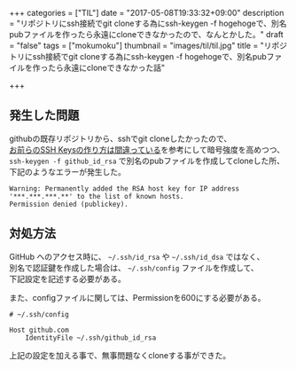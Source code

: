+++
categories = ["TIL"]
date = "2017-05-08T19:33:32+09:00"
description = "リポジトリにssh接続でgit cloneする為にssh-keygen -f hogehogeで、別名pubファイルを作ったら永遠にcloneできなかったので、なんとかした。"
draft = "false"
tags = ["mokumoku"]
thumbnail = "images/til/til.jpg"
title = "リポジトリにssh接続でgit cloneする為にssh-keygen -f hogehogeで、別名pubファイルを作ったら永遠にcloneできなかった話"

+++

## 発生した問題

githubの既存リポジトリから、sshでgit cloneしたかったので、  
[お前らのSSH Keysの作り方は間違っている](http://qiita.com/suthio/items/2760e4cff0e185fe2db9)を参考にして暗号強度を高めつつ、  
`ssh-keygen -f github_id_rsa` で別名のpubファイルを作成してcloneした所、  
下記のようなエラーが発生した。  

```
Warning: Permanently added the RSA host key for IP address '***.***.***.**' to the list of known hosts.
Permission denied (publickey).
```

## 対処方法

GitHub へのアクセス時に、 `~/.ssh/id_rsa` や `~/.ssh/id_dsa` ではなく、  
別名で認証鍵を作成した場合は、 `~/.ssh/config` ファイルを作成して、  
下記設定を記述する必要がある。

また、configファイルに関しては、Permissionを600にする必要がある。


```
# ~/.ssh/config

Host github.com
    IdentityFile ~/.ssh/github_id_rsa
```

上記の設定を加える事で、無事問題なくcloneする事ができた。
